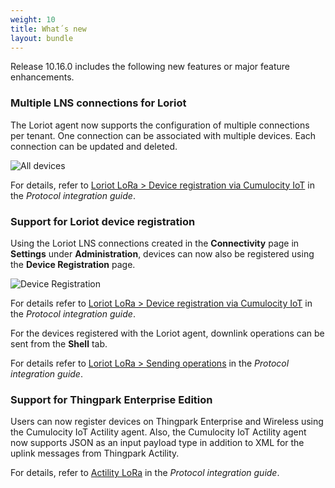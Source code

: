 ```yaml
---
weight: 10
title: What´s new
layout: bundle
---
```


Release 10.16.0 includes the following new features or major feature enhancements.

### Multiple LNS connections for Loriot

The Loriot agent now supports the configuration of multiple connections per tenant. One connection can be associated with multiple devices. Each connection can be updated and deleted.

![All devices](/images/release-notes/multiple_lns_connection_loriot.png)

For details, refer to [Loriot LoRa > Device registration via Cumulocity IoT](https://cumulocity.com/guides/protocol-integration/lora-loriot/#configure-loriot-credentials-cumulocity) in the *Protocol integration guide*.

### Support for Loriot device registration

Using the Loriot LNS connections created in the **Connectivity** page in **Settings** under **Administration**, devices can now also be registered using the **Device Registration** page. 

![Device Registration](/images/release-notes/loriot-registration.png)

For details refer to [Loriot LoRa > Device registration via Cumulocity IoT](https://cumulocity.com/guides/protocol-integration/lora-loriot/#configure-loriot-credentials-cumulocity) in the *Protocol integration guide*.

For the devices registered with the Loriot agent, downlink operations can be sent from the **Shell** tab.

For details refer to [Loriot LoRa > Sending operations](https://cumulocity.com/guides/protocol-integration/lora-loriot/#operations-loriot) in the *Protocol integration guide*.

### Support for Thingpark Enterprise Edition 

Users can now register devices on Thingpark Enterprise and Wireless using the Cumulocity IoT Actility agent. Also, the Cumulocity IoT Actility agent now supports JSON as an input payload type in addition to XML for the uplink messages from Thingpark Actility.

For details, refer to [Actility LoRa](https://cumulocity.com/guides/protocol-integration/lora-actility/) in the *Protocol integration guide*.
